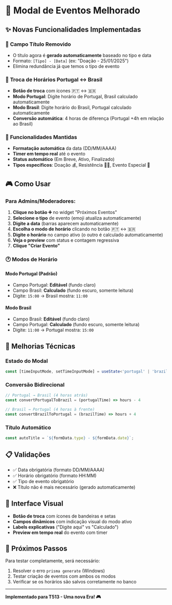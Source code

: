 # 🎯 Modal de Eventos Melhorado

## ✨ Novas Funcionalidades Implementadas

### 🚫 **Campo Título Removido**
- O título agora é **gerado automaticamente** baseado no tipo e data
- Formato: `[Tipo] - [Data]` (ex: "Doação - 25/01/2025")
- Elimina redundância já que temos o tipo de evento

### 🔄 **Troca de Horários Portugal ↔ Brasil**
- **Botão de troca** com ícones 🇵🇹 ↔ 🇧🇷
- **Modo Portugal**: Digite horário de Portugal, Brasil calculado automaticamente
- **Modo Brasil**: Digite horário do Brasil, Portugal calculado automaticamente
- **Conversão automática**: 4 horas de diferença (Portugal +4h em relação ao Brasil)

### 📅 **Funcionalidades Mantidas**
- **Formatação automática** da data (DD/MM/AAAA)
- **Timer em tempo real** até o evento
- **Status automático** (Em Breve, Ativo, Finalizado)
- **Tipos específicos**: Doação 💰, Resistência 🏃‍♂️, Evento Especial 🎉

## 🎮 **Como Usar**

### Para Admins/Moderadores:
1. **Clique no botão ➕** no widget "Próximos Eventos"
2. **Selecione o tipo** de evento (emoji atualiza automaticamente)
3. **Digite a data** (barras aparecem automaticamente)
4. **Escolha o modo de horário** clicando no botão 🇵🇹 ↔ 🇧🇷
5. **Digite o horário** no campo ativo (o outro é calculado automaticamente)
6. **Veja o preview** com status e contagem regressiva
7. **Clique "Criar Evento"**

### 🕐 **Modos de Horário**

#### Modo Portugal (Padrão)
- Campo Portugal: **Editável** (fundo claro)
- Campo Brasil: **Calculado** (fundo escuro, somente leitura)
- Digite: `15:00` → Brasil mostra: `11:00`

#### Modo Brasil
- Campo Brasil: **Editável** (fundo claro)  
- Campo Portugal: **Calculado** (fundo escuro, somente leitura)
- Digite: `11:00` → Portugal mostra: `15:00`

## 🔧 **Melhorias Técnicas**

### **Estado do Modal**
```typescript
const [timeInputMode, setTimeInputMode] = useState<'portugal' | 'brazil'>('portugal');
```

### **Conversão Bidirecional**
```typescript
// Portugal → Brasil (4 horas atrás)
const convertPortugalToBrazil = (portugalTime) => hours - 4

// Brasil → Portugal (4 horas à frente)  
const convertBrazilToPortugal = (brazilTime) => hours + 4
```

### **Título Automático**
```typescript
const autoTitle = `${formData.type} - ${formData.date}`;
```

## 📋 **Validações**
- ✅ Data obrigatória (formato DD/MM/AAAA)
- ✅ Horário obrigatório (formato HH:MM)
- ✅ Tipo de evento obrigatório
- ❌ Título não é mais necessário (gerado automaticamente)

## 🎨 **Interface Visual**
- **Botão de troca** com ícones de bandeiras e setas
- **Campos dinâmicos** com indicação visual do modo ativo
- **Labels explicativas** ("Digite aqui" vs "Calculado")
- **Preview em tempo real** do evento com timer

## 🚀 **Próximos Passos**
Para testar completamente, será necessário:
1. Resolver o erro `prisma generate` (Windows)
2. Testar criação de eventos com ambos os modos
3. Verificar se os horários são salvos corretamente no banco

---

**Implementado para T513 - Uma nova Era! 🎮**